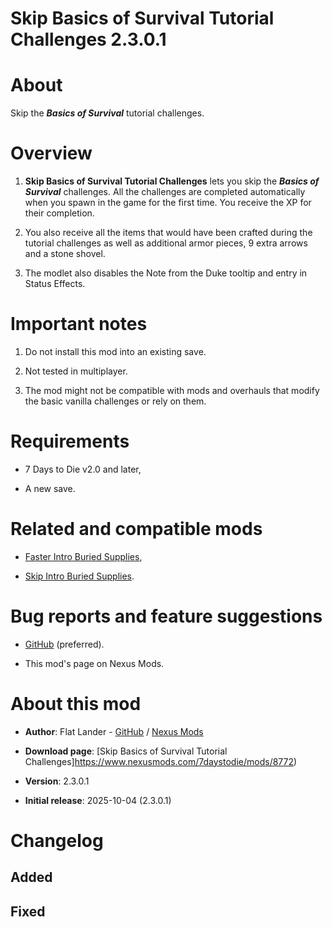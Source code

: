 # Skip Basics of Survival Tutorial Challenges 2.3.0.1

# About

Skip the ***Basics of Survival*** tutorial challenges. 

# Overview

1. **Skip Basics of Survival Tutorial Challenges** lets you skip the ***Basics of Survival*** challenges. All the challenges are completed automatically when you spawn in the game for the first time. You receive the XP for their completion.

2. You also receive all the items that would have been crafted during the tutorial challenges as well as additional armor pieces, 9 extra arrows and a stone shovel.

3. The modlet also disables the Note from the Duke tooltip and entry in Status Effects.

# Important notes

1. Do not install this mod into an existing save. 

2. Not tested in multiplayer.

3. The mod might not be compatible with mods and overhauls that modify the basic  vanilla challenges or rely on them.

# Requirements

- 7 Days to Die v2.0 and later,

- A new save. 

# Related and compatible mods

- [Faster Intro Buried Supplies](https://www.nexusmods.com/7daystodie/mods/8740),

- [Skip Intro Buried Supplies](https://www.nexusmods.com/7daystodie/mods/8764).

# Bug reports and feature suggestions

- [GitHub](https://github.com/flatlanderone/flatlander-releases/issues) (preferred).

- This mod's page on Nexus Mods.

# About this mod

- **Author**: Flat Lander - [GitHub](https://github.com/flatlanderone/flatlander-releases) / [Nexus Mods](https://next.nexusmods.com/profile/flatlanderone)

- **Download page**: [Skip Basics of Survival Tutorial Challenges]https://www.nexusmods.com/7daystodie/mods/8772)

- **Version**: 2.3.0.1

- **Initial release**: 2025-10-04 (2.3.0.1)

# Changelog

## Added 

## Fixed